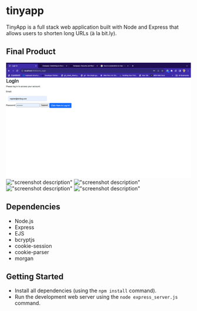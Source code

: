 # tinyapp
TinyApp is a full stack web application built with Node and Express that allows users to shorten long URLs (à la bit.ly).

## Final Product

![Login Page](https://github.com/Kershia1/tinyapp/blob/main/docs/urls-login.png)
!["screenshot description"](#)
!["screenshot description"](#)
!["screenshot description"](#)
!["screenshot description"](#)

## Dependencies

- Node.js
- Express
- EJS
- bcryptjs
- cookie-session
- cookie-parser
- morgan

## Getting Started

- Install all dependencies (using the `npm install` command).
- Run the development web server using the `node express_server.js` command.